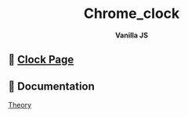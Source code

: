 <h1 align="center">
Chrome_clock 
</h1>

<p align="center">
  <strong>Vanilla JS</strong><br>
</p>

## 👏 [Clock Page](https://kimhan0421.github.io/Chrome_clock/)   
## 📖 Documentation
[Theory](https://github.com/kimhan0421/Chrome_clock/blob/master/Theory.md)

